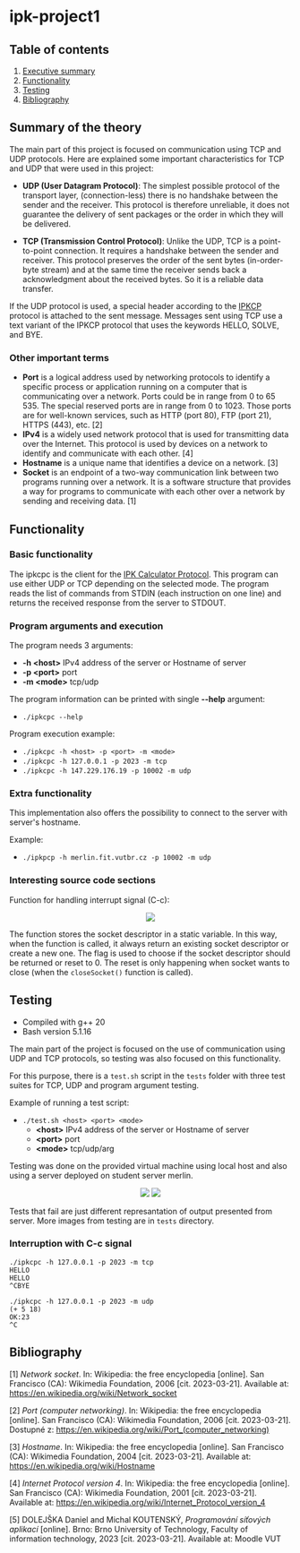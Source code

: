 
# ipk-project1

## Table of contents
1. [Executive summary](#Sumary)
2. [Functionality](#Functionality)
3. [Testing](#Testing)
4. [Bibliography](#Bibliography)



## Summary of the theory

The main part of this project is focused on communication using TCP and UDP protocols. Here are explained some important characteristics for TCP and UDP that were used in this project:

- **UDP (User Datagram Protocol)**: The simplest possible protocol of the transport layer, (connection-less) there is no handshake between the sender and the receiver. This protocol is therefore unreliable, it does not guarantee the delivery of sent packages or the order in which they will be delivered.

- **TCP (Transmission Control Protocol)**: Unlike the UDP, TCP is a point-to-point connection. It requires a handshake between the sender and receiver. This protocol preserves the order of the sent bytes (in-order-byte stream) and at the same time the receiver sends back a acknowledgment about the received bytes. So it is a reliable data transfer.


If the UDP protocol is used, a special header according to the [IPKCP](https://git.fit.vutbr.cz/NESFIT/IPK-Projekty/src/branch/master/Project%201/Protocol.md) protocol is attached to the sent message. Messages sent using TCP use a text variant of the IPKCP protocol that uses the keywords HELLO, SOLVE, and BYE.

### Other important terms

- **Port** is a logical address used by networking protocols to identify a specific process or application running on a computer that is communicating over a network. Ports could be in range from 0 to 65 535. The special reserved ports are in range from 0 to 1023. Those ports are for well-known services, such as HTTP (port 80), FTP (port 21), HTTPS (443), etc. [2]
- **IPv4** is a widely used network protocol that is used for transmitting data over the Internet. This protocol is used by devices on a network to identify and communicate with each other. [4]
- **Hostname** is a unique name that identifies a device on a network. [3]
- **Socket** is an endpoint of a two-way communication link between two programs running over a network. It is a software structure that provides a way for programs to communicate with each other over a network by sending and receiving data. [1]

## Functionality

### Basic functionality

The ipkcpc is the client for the [IPK Calculator Protocol](https://git.fit.vutbr.cz/NESFIT/IPK-Projekty/src/branch/master/Project%201/Protocol.md). This program can use either UDP or TCP depending on the selected mode. The program reads the list of commands from STDIN (each instruction on one line) and returns the received response from the server to STDOUT.


### Program arguments and execution

The program needs 3 arguments:
- **-h \<host>** IPv4 address of the server or Hostname of server
- **-p \<port>** port
- **-m \<mode>** tcp/udp

The program information can be printed with single **--help** argument:
- ```./ipkcpc --help```

Program execution example:

- ```./ipkcpc -h <host> -p <port> -m <mode>```
- ```./ipkcpc -h 127.0.0.1 -p 2023 -m tcp```
- ```./ipkcpc -h 147.229.176.19 -p 10002 -m udp```


### Extra functionality

This implementation also offers the possibility to connect to the server with server's hostname.

Example:
- ```./ipkpcp -h merlin.fit.vutbr.cz -p 10002 -m udp```


### Interesting source code sections

Function for handling interrupt signal (C-c):

<div align="center">
    <img src="images/code1.png">
</div>

The function stores the socket descriptor in a static variable. In this way, when the function is called, it always return an existing socket descriptor or create a new one. The flag is used to choose if the socket descriptor should be returned or reset to 0. The reset is only happening when socket wants to close (when the ```closeSocket()``` function is called). 


## Testing

- Compiled with g++ 20  
- Bash version 5.1.16
  
The main part of the project is focused on the use of communication using UDP and TCP protocols, so testing was also focused on this functionality.
  
For this purpose, there is a ```test.sh``` script in the ```tests``` folder with three test suites for TCP, UDP and program argument testing.
  
Example of running a test script:
- ```./test.sh <host> <port> <mode>```
    - **\<host>** IPv4 address of the server or Hostname of server
    - **\<port>** port
    - **\<mode>** tcp/udp/arg
  
Testing was done on the provided virtual machine using local host and also using a server deployed on student server merlin.


<div align="center">
    <img src="images/LocalTests.png">
    <img src="images/MerlinTests.png">
</div>


Tests that fail are just different represantation of output presented from server. More images from testing are in ```tests``` directory.


### Interruption with C-c signal

```
./ipkcpc -h 127.0.0.1 -p 2023 -m tcp
HELLO
HELLO
^CBYE
```

```
./ipkcpc -h 127.0.0.1 -p 2023 -m udp
(+ 5 18)
OK:23
^C
```


## Bibliography

[1] *Network socket*. In: Wikipedia: the free encyclopedia [online]. San Francisco (CA): Wikimedia Foundation, 2006 [cit. 2023-03-21]. Available at: https://en.wikipedia.org/wiki/Network_socket

[2] *Port (computer networking)*. In: Wikipedia: the free encyclopedia [online]. San Francisco (CA): Wikimedia Foundation, 2006 [cit. 2023-03-21]. Dostupné z: https://en.wikipedia.org/wiki/Port_(computer_networking)

[3] *Hostname*. In: Wikipedia: the free encyclopedia [online]. San Francisco (CA): Wikimedia Foundation, 2004 [cit. 2023-03-21]. Available at: https://en.wikipedia.org/wiki/Hostname

[4] *Internet Protocol version 4*. In: Wikipedia: the free encyclopedia [online]. San Francisco (CA): Wikimedia Foundation, 2001 [cit. 2023-03-21]. Available at: https://en.wikipedia.org/wiki/Internet_Protocol_version_4

[5] DOLEJŠKA Daniel and Michal KOUTENSKÝ, *Programování síťových aplikací* [online]. Brno: Brno University of Technology, Faculty of information technology, 2023 [cit. 2023-03-21]. Available at: Moodle VUT
